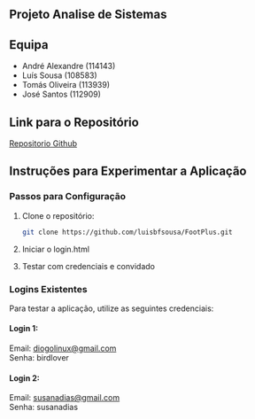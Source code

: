 ## Projeto Analise de Sistemas

## Equipa
- André Alexandre (114143)
- Luís Sousa (108583)
- Tomás Oliveira (113939)
- José Santos (112909)

## Link para o Repositório
[Repositorio Github](https://github.com/luisbfsousa/FootPlus)

## Instruções para Experimentar a Aplicação

### Passos para Configuração
1. Clone o repositório:
   ```bash
   git clone https://github.com/luisbfsousa/FootPlus.git
   ```

2. Iniciar o login.html

3. Testar com credenciais e convidado

### Logins Existentes
Para testar a aplicação, utilize as seguintes credenciais:

#### Login 1:
Email: diogolinux@gmail.com<br>
Senha: birdlover

#### Login 2:
Email: susanadias@gmail.com<br>
Senha: susanadias